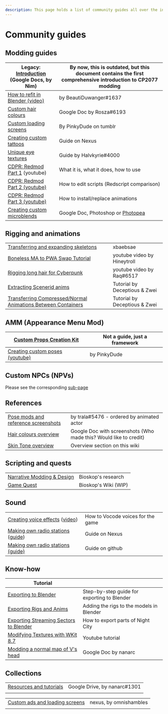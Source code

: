 ```yaml
---
description: This page holds a list of community guides all over the internet.
---
```


# Community guides

## Modding guides

| Legacy: [Introduction](https://docs.google.com/document/d/1pCd\_8ctcs\_ISczXkd29\_8NTJdX3PBjLvBbp3l6nMWXg/edit) (Google Docs, by **Nim**) | By now, this is outdated, but this document contains the first comprehensive introduction to CP2077 modding |
| ----------------------------------------------------------------------------------------------------------------------------------------- | ----------------------------------------------------------------------------------------------------------- |
| [How to refit in Blender (video)](https://youtu.be/Vo-KrnzHmQI)                                                                           | by BeautiDuwanger#1637                                                                                      |
| [Custom hair colours](https://docs.google.com/document/d/1OYHJR1MvH0ambxWqTQTETkemY3Ko6Exknx2SaDz1Cd4/edit?usp=sharing)                   | Google Doc by Rosza#6193                                                                                    |
| [Custom loading screens](https://pinkydude.tumblr.com/post/651342448609656832/tutorial-custom-loading-screens-a-step-by-step)             | By PinkyDude on tumblr                                                                                      |
| [Creating custom tattoos](https://www.nexusmods.com/cyberpunk2077/mods/1155/)                                                             | Guide on Nexus                                                                                              |
| [Unique eye textures](https://docs.google.com/document/d/1Qm9X1RmEIOzeBR7zuFrkEp1Lj7kof8Ztq6VPyeHwseo/edit?usp=sharing)                   | Guide by Halvkyrie#4000                                                                                     |
|  [CDPR: Redmod Part 1](https://www.youtube.com/watch?v=Rcf65OvEJTo\&list=PL4dX1IHww9p3XvIEnKIP9q1eJXlIvYkd3\&index=1) (youtube)           | What it is, what it does, how to use                                                                        |
| [CDPR: Redmod Part 2 (youtube)](https://www.youtube.com/watch?v=aq\_4U5N-CP4\&list=PL4dX1IHww9p3XvIEnKIP9q1eJXlIvYkd3\&index=2)           | How to edit scripts (Redscript comparison)                                                                  |
| [CDPR: Redmod Part 3 (youtube)](https://www.youtube.com/watch?v=m5IL\_TRwTew\&list=PL4dX1IHww9p3XvIEnKIP9q1eJXlIvYkd3\&index=3)           | How to install/replace animations                                                                           |
| [Creating custom microblends](https://docs.google.com/document/d/1oRjXHE08oDnaKwvgEOKxl0gZGkBADgSn2azCRwUeQLs/view)                       | Google Doc, Photoshop or [Photopea](https://www.photopea.com/)                                              |

## Rigging and animations

|                                                                                                                                                             |                               |
| ----------------------------------------------------------------------------------------------------------------------------------------------------------- | ----------------------------- |
| [Transferring and expanding skeletons](https://xbaebsae.jimdofree.com/tutorials/cp2077-transferring-and-expanding-skeletons-in-meshes/?preview\_sid=734631) | xbaebsae                      |
| [Boneless MA to PWA Swap Tutorial](https://youtu.be/4stpA8BuLrk)                                                                                            | youtube video by Hineytroll   |
| [Rigging long hair for Cyberpunk](https://www.youtube.com/watch?v=g09ViwsOEFQ\&t=219s)                                                                      | youtube video by Raq#6517     |
| [Extracting Scenerid anims](https://docs.google.com/document/d/1AU8PwIW23mdu6nDXD9Hj7GMN13HdyRX4sqvp9PSuHs8/edit#heading=h.v1449r1mjrx9)                    | Tutorial by Deceptious & Zwei |
| [Transferring Compressed/Normal Animations Between Containers](https://docs.google.com/document/d/196hSZvn0WZhkix8qUoArfBVNKcvKck56Rtf3ENemy\_o/edit)       | Tutorial by Deceptious & Zwei |

## AMM (Appearance Menu Mod)

| [Custom Props Creation Kit](https://www.nexusmods.com/cyberpunk2077/mods/5979) | Not a guide, just a framework |
| ------------------------------------------------------------------------------ | ----------------------------- |
| [Creating custom poses (youtube)](https://www.youtube.com/watch?v=oye4bxczKxU) | by PinkyDude                  |

## Custom NPCs (NPVs)

Please see the corresponding [sub-page](npvs-v-as-npc-custom-npcs.md)

## References

|                                                                                                                                        |                                                                   |
| -------------------------------------------------------------------------------------------------------------------------------------- | ----------------------------------------------------------------- |
| [Pose mods and reference screenshots](https://docs.google.com/spreadsheets/d/1rYMbIRKFAFb0ajFk9oyE-3ic6MShWLep5HdqOa\_CGIg/edit#gid=0) | by trala#5476 - ordered by animated actor                         |
| [Hair colours overview](https://docs.google.com/document/d/1c8Wx42HyWvGL2RSwngQ\_82xoUrG\_aTHvY7MUDPYGYns/edit)                        | Google Doc with screenshots (Who made this? Would like to credit) |
| [Skin Tone overview](../../modding-know-how/references-lists-and-overviews/skin.md)                                                    | Overview section on this wiki                                     |

## Scripting and quests

|                                                                                                                     |                      |
| ------------------------------------------------------------------------------------------------------------------- | -------------------- |
| [Narrative Modding & Design](https://bioskop.notion.site/CP2077-Narrative-Modding-b47f789f992248e08241da1a983912c5) | Bioskop's research   |
| [Game Quest ](https://cyberpunk-2077-quest-design.gitbook.io/cyberquest-2077-wiki/)                                 | Bioskop's Wiki (WIP) |

## Sound

|                                                                                                                                                                                             |                                   |
| ------------------------------------------------------------------------------------------------------------------------------------------------------------------------------------------- | --------------------------------- |
| [Creating voice effects](https://docs.google.com/document/d/1h\_far0MPnKtxnhuxUWLiQduqNw6dxgr2qSNB84dCkEQ/edit?usp=sharing) ([video](https://youtu.be/70cb4\_Sx7A0))                        | How to Vocode voices for the game |
| [Making own radio stations](https://www.nexusmods.com/cyberpunk2077/articles/206) ([guide](https://github.com/justarandomguyintheinternet/CP77\_radioExt#how-to-create-new-radio-stations)) | Guide on Nexus                    |
| [Making own radio stations (guide)](https://github.com/justarandomguyintheinternet/CP77\_radioExt#how-to-create-new-radio-stations)                                                         | Guide on github                   |

## Know-how

| Tutorial                                                                                                                                                  |                                             |
| --------------------------------------------------------------------------------------------------------------------------------------------------------- | ------------------------------------------- |
| [Exporting to Blender](https://app.gitbook.com/s/-MP\_ozZVx2gRZUPXkd4r/guides/modding-community/exporting-to-blender)                                     | Step-by-step guide for exporting to Blender |
| [Exporting Rigs and Anims](https://wiki.redmodding.org/wolvenkit/guides/modding-community/exporting-to-blender/exporting-rigs-and-anims)                  | Adding the rigs to the models in Blender    |
| [Exporting Streaming Sectors to Blender](https://app.gitbook.com/s/-MP\_ozZVx2gRZUPXkd4r/guides/modding-community/exporting-streaming-sectors-to-blender) | How to export parts of Night City           |
| [Modifying Textures with WKit 8.7](https://www.youtube.com/watch?v=agqu\_w88bZs)                                                                          | Youtube tutorial                            |
| [Modding a normal map of V's head](https://docs.google.com/document/d/1sg7\_wQbQTagJG0SGcfTnxA2m3tiO-ghOHOHpmiuPv70/edit?usp=sharing)                     | Google Doc by nanarc                        |

## Collections

|                                                                                                     |                              |
| --------------------------------------------------------------------------------------------------- | ---------------------------- |
| [Resources and tutorials](https://drive.google.com/drive/folders/1WjLBVoGYsjkEBhpiwjg0iXGpAb4zeb1H) | Google Drive, by nanarc#1301 |
|                                                                                                     |                              |

|                                                                                     |                        |
| ----------------------------------------------------------------------------------- | ---------------------- |
| [Custom ads and loading screens](https://www.nexusmods.com/cyberpunk2077/mods/6756) | nexus, by omnishambles |
|                                                                                     |                        |
